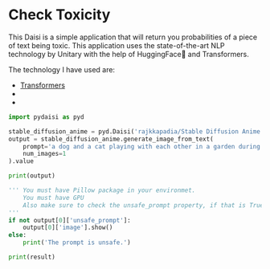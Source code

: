 # Check Toxicity

This Daisi is a simple application that will return you probabilities of a piece of text being toxic. This application uses the state-of-the-art NLP technology by Unitary with the help of HuggingFace🤗 and Transformers.

The technology I have used are:
* [Transformers](https://github.com/huggingface/transformers)
* [](https://huggingface.co/blog/stable_diffusion)
* [](https://huggingface.co/hakurei/waifu-diffusion)

```python
import pydaisi as pyd

stable_diffusion_anime = pyd.Daisi('rajkkapadia/Stable Diffusion Anime')
output = stable_diffusion_anime.generate_image_from_text(
    prompt='a dog and a cat playing with each other in a garden during the night',
    num_images=1
).value

print(output)

''' You must have Pillow package in your environmet.
    You must have GPU
    Also make sure to check the unsafe_prompt property, if that is True then the image is empty.
'''
if not output[0]['unsafe_prompt']:
    output[0]['image'].show()
else:
    print('The prompt is unsafe.')

print(result)
```